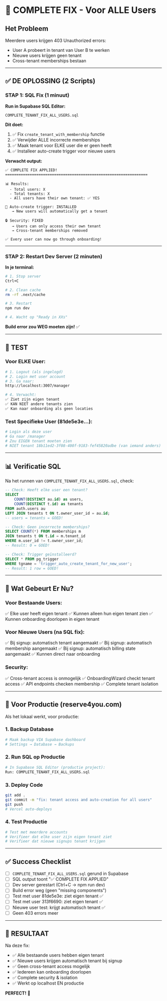 # 🎯 COMPLETE FIX - Voor ALLE Users

## Het Probleem

Meerdere users krijgen 403 Unauthorized errors:
- User A probeert in tenant van User B te werken
- Nieuwe users krijgen geen tenant
- Cross-tenant memberships bestaan

---

## ✅ DE OPLOSSING (2 Scripts)

### STAP 1: SQL Fix (1 minuut)
**Run in Supabase SQL Editor:**
```
COMPLETE_TENANT_FIX_ALL_USERS.sql
```

**Dit doet:**
1. ✅ Fix `create_tenant_with_membership` functie
2. ✅ Verwijder ALLE incorrecte memberships
3. ✅ Maak tenant voor ELKE user die er geen heeft
4. ✅ Installeer auto-create trigger voor nieuwe users

**Verwacht output:**
```
✅ COMPLETE FIX APPLIED!
================================================================

📊 Results:
  - Total users: X
  - Total tenants: X
  - All users have their own tenant: ✅ YES

🤖 Auto-create trigger: INSTALLED
   → New users will automatically get a tenant

🔒 Security: FIXED
   → Users can only access their own tenant
   → Cross-tenant memberships removed

✅ Every user can now go through onboarding!
```

---

### STAP 2: Restart Dev Server (2 minuten)

**In je terminal:**
```bash
# 1. Stop server
Ctrl+C

# 2. Clean cache
rm -rf .next/cache

# 3. Restart
npm run dev

# 4. Wacht op "Ready in XXs"
```

**Build error zou WEG moeten zijn!** ✅

---

## 🧪 TEST

### Voor ELKE User:

```bash
# 1. Logout (als ingelogd)
# 2. Login met user account
# 3. Ga naar:
http://localhost:3007/manager

# 4. Verwacht:
✅ Ziet zijn eigen tenant
✅ KAN NIET andere tenants zien
✅ Kan naar onboarding als geen locaties
```

### Test Specifieke User (81de5e3e...):
```bash
# Login als deze user
# Ga naar /manager
# Zou EIGEN tenant moeten zien
# NIET tenant 18b11ed2-3f08-400f-9183-fef45820adbe (van iemand anders)
```

---

## 📊 Verificatie SQL

Na het runnen van `COMPLETE_TENANT_FIX_ALL_USERS.sql`, check:

```sql
-- Check: Heeft elke user een tenant?
SELECT 
    COUNT(DISTINCT au.id) as users,
    COUNT(DISTINCT t.id) as tenants
FROM auth.users au
LEFT JOIN tenants t ON t.owner_user_id = au.id;
-- users = tenants = GOED!

-- Check: Geen incorrecte memberships?
SELECT COUNT(*) FROM memberships m
JOIN tenants t ON t.id = m.tenant_id
WHERE m.user_id != t.owner_user_id;
-- Result: 0 = GOED!

-- Check: Trigger geïnstalleerd?
SELECT * FROM pg_trigger
WHERE tgname = 'trigger_auto_create_tenant_for_new_user';
-- Result: 1 row = GOED!
```

---

## 🎯 Wat Gebeurt Er Nu?

### Voor Bestaande Users:
✅ Elke user heeft eigen tenant
✅ Kunnen alleen hun eigen tenant zien
✅ Kunnen onboarding doorlopen in eigen tenant

### Voor Nieuwe Users (na SQL fix):
✅ Bij signup: automatisch tenant aangemaakt
✅ Bij signup: automatisch membership aangemaakt
✅ Bij signup: automatisch billing state aangemaakt
✅ Kunnen direct naar onboarding

### Security:
✅ Cross-tenant access is onmogelijk
✅ OnboardingWizard checkt tenant access
✅ API endpoints checken membership
✅ Complete tenant isolation

---

## 🚀 Voor Productie (reserve4you.com)

Als het lokaal werkt, voor productie:

### 1. Backup Database
```bash
# Maak backup VIA Supabase dashboard
# Settings → Database → Backups
```

### 2. Run SQL op Productie
```bash
# In Supabase SQL Editor (productie project):
Run: COMPLETE_TENANT_FIX_ALL_USERS.sql
```

### 3. Deploy Code
```bash
git add .
git commit -m "fix: tenant access and auto-creation for all users"
git push
# Vercel auto-deploys
```

### 4. Test Productie
```bash
# Test met meerdere accounts
# Verifieer dat elke user zijn eigen tenant ziet
# Verifieer dat nieuwe signups tenant krijgen
```

---

## ✅ Success Checklist

- [ ] `COMPLETE_TENANT_FIX_ALL_USERS.sql` gerund in Supabase
- [ ] SQL output toont "✅ COMPLETE FIX APPLIED"
- [ ] Dev server gerestart (Ctrl+C → npm run dev)
- [ ] Build error weg (geen "missing components")
- [ ] Test met user 81de5e3e: ziet eigen tenant ✅
- [ ] Test met user 313f6690: ziet eigen tenant ✅
- [ ] Nieuwe user test: krijgt automatisch tenant ✅
- [ ] Geen 403 errors meer

---

## 🎉 RESULTAAT

Na deze fix:
- ✅ Alle bestaande users hebben eigen tenant
- ✅ Nieuwe users krijgen automatisch tenant bij signup
- ✅ Geen cross-tenant access mogelijk
- ✅ Iedereen kan onboarding doorlopen
- ✅ Complete security & isolation
- ✅ Werkt op localhost EN productie

**PERFECT!** 🚀

